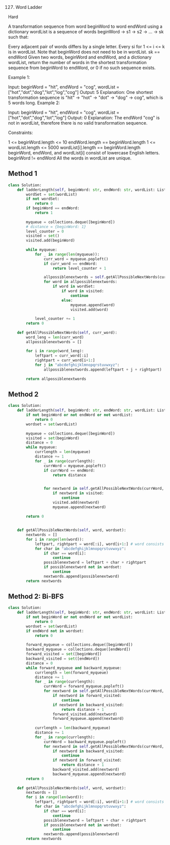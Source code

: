 127. Word Ladder
    
Hard

A transformation sequence from word beginWord to word endWord using a dictionary wordList is a sequence of words beginWord -> s1 -> s2 -> ... -> sk such that:

Every adjacent pair of words differs by a single letter.
Every si for 1 <= i <= k is in wordList. Note that beginWord does not need to be in wordList.
sk == endWord
Given two words, beginWord and endWord, and a dictionary wordList, return the number of words in the shortest transformation sequence from beginWord to endWord, or 0 if no such sequence exists.

 

Example 1:

Input: beginWord = "hit", endWord = "cog", wordList = ["hot","dot","dog","lot","log","cog"]
Output: 5
Explanation: One shortest transformation sequence is "hit" -> "hot" -> "dot" -> "dog" -> cog", which is 5 words long.
Example 2:

Input: beginWord = "hit", endWord = "cog", wordList = ["hot","dot","dog","lot","log"]
Output: 0
Explanation: The endWord "cog" is not in wordList, therefore there is no valid transformation sequence.
 

Constraints:

1 <= beginWord.length <= 10
endWord.length == beginWord.length
1 <= wordList.length <= 5000
wordList[i].length == beginWord.length
beginWord, endWord, and wordList[i] consist of lowercase English letters.
beginWord != endWord
All the words in wordList are unique.
## Method 1
```py
class Solution:
    def ladderLength(self, beginWord: str, endWord: str, wordList: List[str]) -> int:
        wordSet = set(wordList) 
        if not wordSet:
            return 0
        if beginWord == endWord:
            return 1
        
        myqueue = collections.deque([beginWord])
        # distance = {beginWord: 1}
        level_counter = 0
        visited = set()
        visited.add(beginWord)
        
        while myqueue:
            for _ in range(len(myqueue)):
                curr_word = myqueue.popleft()
                if curr_word == endWord:
                    return level_counter + 1

                allpossiblenextwords = self.getAllPossibleNextWords(curr_word)
                for word in allpossiblenextwords:
                    if word in wordSet:
                        if word in visited:
                            continue
                        else:
                            myqueue.append(word)
                            visited.add(word) 
                
            level_counter += 1
        return 0  
            
    def getAllPossibleNextWords(self, curr_word):
        word_leng = len(curr_word)
        allpossiblenextwords = []
        
        for i in range(word_leng):
            leftpart = curr_word[:i]
            rightpart = curr_word[i+1:]
            for j in "abcdefghijklmnopqrstuvwxyz":
                allpossiblenextwords.append(leftpart + j + rightpart)
        
        return allpossiblenextwords
```

## Method 2

```py
class Solution:
    def ladderLength(self, beginWord: str, endWord: str, wordList: List[str]) -> int:
        if not beginWord or not endWord or not wordList:
            return 0
        wordset = set(wordList)
        
        myqueue = collections.deque([beginWord])
        visited = set(beginWord)
        distance = 0
        while myqueue:
            currlength = len(myqueue)
            distance += 1
            for _ in range(currlength):
                currWord = myqueue.popleft()
                if currWord == endWord:
                    return distance
                

                for nextword in self.getAllPossibleNextWords(currWord, wordset):
                    if nextword in visited:
                        continue
                    visited.add(nextword)
                    myqueue.append(nextword)
                    
        return 0
           
        
    def getAllPossibleNextWords(self, word, wordset):
        nextwords = []
        for i in range(len(word)):
            leftpart, rightpart = word[:i], word[i+1:] # word consists of leftpart, word[i], rightpart
            for char in "abcdefghijklmnopqrstuvwxyz":
                if char == word[i]:
                    continue
                possiblenextword = leftpart + char + rightpart
                if possiblenextword not in wordset:
                    continue
                nextwords.append(possiblenextword)
        return nextwords
```

## Method 2: Bi-BFS

```py
class Solution:
    def ladderLength(self, beginWord: str, endWord: str, wordList: List[str]) -> int:
        if not beginWord or not endWord or not wordList:
            return 0
        wordset = set(wordList)
        if endWord not in wordset:
            return 0
        
        forward_myqueue = collections.deque([beginWord])
        backward_myqueue = collections.deque([endWord])
        forward_visited = set([beginWord])
        backward_visited = set([endWord])
        distance = 0
        while forward_myqueue and backward_myqueue:
            currlength = len(forward_myqueue)
            distance += 1
            for _ in range(currlength):
                currWord = forward_myqueue.popleft()
                for nextword in self.getAllPossibleNextWords(currWord, wordset):
                    if nextword in forward_visited:
                        continue
                    if nextword in backward_visited:
                        return distance + 1
                    forward_visited.add(nextword)
                    forward_myqueue.append(nextword)
                
            currlength = len(backward_myqueue)
            distance += 1
            for _ in range(currlength):
                currWord = backward_myqueue.popleft()
                for nextword in self.getAllPossibleNextWords(currWord, wordset):
                    if nextword in backward_visited:
                        continue
                    if nextword in forward_visited:
                        return distance + 1
                    backward_visited.add(nextword)
                    backward_myqueue.append(nextword)    
        return 0
           
    def getAllPossibleNextWords(self, word, wordset):
        nextwords = []
        for i in range(len(word)):
            leftpart, rightpart = word[:i], word[i+1:] # word consists of leftpart, word[i], rightpart
            for char in "abcdefghijklmnopqrstuvwxyz":
                if char == word[i]:
                    continue
                possiblenextword = leftpart + char + rightpart
                if possiblenextword not in wordset:
                    continue
                nextwords.append(possiblenextword)
        return nextwords
```